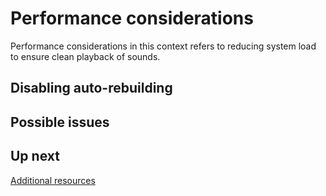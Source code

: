 # Performance considerations

Performance considerations in this context refers to reducing system
load to ensure clean playback of sounds.

## Disabling auto-rebuilding

## Possible issues

## Up next

[Additional resources](8-resources.md)
